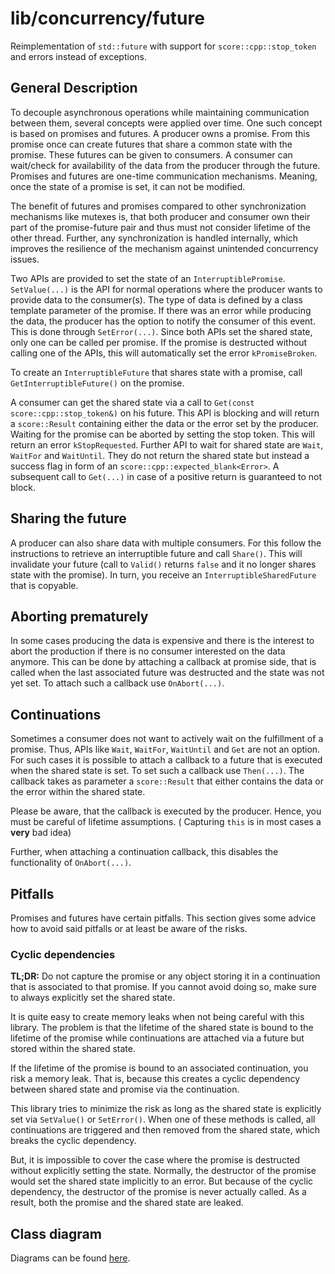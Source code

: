 # lib/concurrency/future

Reimplementation of `std::future` with support for `score::cpp::stop_token` and errors instead of exceptions.

## General Description

To decouple asynchronous operations while maintaining communication between them, several concepts were applied over
time. One such concept is based on promises and futures. A producer owns a promise. From this promise once can create
futures that share a common state with the promise. These futures can be given to consumers. A consumer can wait/check
for availability of the data from the producer through the future. Promises and futures are one-time communication
mechanisms. Meaning, once the state of a promise is set, it can not be modified.

The benefit of futures and promises compared to other synchronization mechanisms like mutexes is, that both producer
and consumer own their part of the promise-future pair and thus must not consider lifetime of the other thread. Further,
any synchronization is handled internally, which improves the resilience of the mechanism against unintended concurrency
issues.

Two APIs are provided to set the state of an `InterruptiblePromise`. `SetValue(...)` is the API for normal operations
where the producer wants to provide data to the consumer(s). The type of data is defined by a class template parameter
of the promise. If there was an error while producing the data, the producer has the option to notify the consumer of
this event. This is done through `SetError(...)`. Since both APIs set the shared state, only one can be called per
promise. If the promise is destructed without calling one of the APIs, this will automatically set the
error `kPromiseBroken`.

To create an `InterruptibleFuture` that shares state with a promise, call `GetInterruptibleFuture()` on the promise.

A consumer can get the shared state via a call to `Get(const score::cpp::stop_token&)` on his future. This API is blocking and
will return a `score::Result` containing either the data or the error set by the producer. Waiting for the promise can be
aborted by setting the stop token. This will return an error `kStopRequested`. Further API to wait for shared state are
`Wait`, `WaitFor` and `WaitUntil`. They do not return the shared state but instead a success flag in form of an
`score::cpp::expected_blank<Error>`. A subsequent call to `Get(...)` in case of a positive return is guaranteed to not block.

## Sharing the future

A producer can also share data with multiple consumers. For this follow the instructions to retrieve an interruptible
future and call `Share()`. This will invalidate your future (call to `Valid()` returns `false` and it no longer shares
state with the promise). In turn, you receive an `InterruptibleSharedFuture` that is copyable.

## Aborting prematurely

In some cases producing the data is expensive and there is the interest to abort the production if there is no consumer
interested on the data anymore. This can be done by attaching a callback at promise side, that is called when the last
associated future was destructed and the state was not yet set. To attach such a callback use `OnAbort(...)`.

## Continuations

Sometimes a consumer does not want to actively wait on the fulfillment of a promise. Thus, APIs like `Wait`, `WaitFor`,
`WaitUntil` and `Get` are not an option. For such cases it is possible to attach a callback to a future that is executed
when the shared state is set. To set such a callback use `Then(...)`. The callback takes as parameter a `score::Result`
that either contains the data or the error within the shared state.

Please be aware, that the callback is executed by the producer. Hence, you must be careful of lifetime assumptions. (
Capturing `this` is in most cases a **very** bad idea)

Further, when attaching a continuation callback, this disables the functionality of `OnAbort(...)`.

## Pitfalls

Promises and futures have certain pitfalls. This section gives some advice how to avoid said pitfalls or at least be
aware of the risks.

### Cyclic dependencies

**TL;DR:** Do not capture the promise or any object storing it in a continuation that is associated to that promise. If
you cannot avoid doing so, make sure to always explicitly set the shared state.

It is quite easy to create memory leaks when not being careful with this library. The problem is that the lifetime
of the shared state is bound to the lifetime of the promise while continuations are attached via a future but stored
within the shared state.

If the lifetime of the promise is bound to an associated continuation, you risk a memory leak. That is, because this
creates a cyclic dependency between shared state and promise via the continuation.

This library tries to minimize the risk as long as the shared state is explicitly set via `SetValue()` or `SetError()`.
When one of these methods is called, all continuations are triggered and then removed from the shared state, which
breaks the cyclic dependency.

But, it is impossible to cover the case where the promise is destructed without explicitly setting the state. Normally,
the destructor of the promise would set the shared state implicitly to an error. But because of the cyclic dependency,
the destructor of the promise is never actually called. As a result, both the promise and the shared state are leaked.

## Class diagram

Diagrams can be found [here](design/Readme.md).
